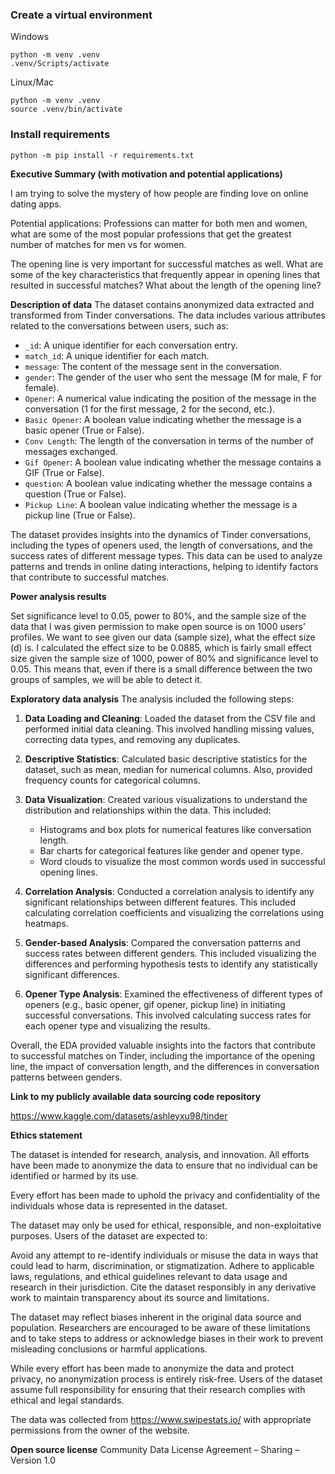 
### Create a virtual environment
Windows

```
python -m venv .venv
.venv/Scripts/activate
```

Linux/Mac
```
python -m venv .venv
source .venv/bin/activate
```

### Install requirements
```
python -m pip install -r requirements.txt
```

**Executive Summary (with motivation and potential applications)**

I am trying to solve the mystery of how people are finding love on online dating apps. 

Potential applications: Professions can matter for both men and women, what are some of the most popular professions that get the greatest number of matches for men vs for women.  

The opening line is very important for successful matches as well. What are some of the key characteristics that frequently appear in opening lines that resulted in successful matches? What about the length of the opening line? 

**Description of data**
The dataset contains anonymized data extracted and transformed from Tinder conversations. The data includes various attributes related to the conversations between users, such as:

- `_id`: A unique identifier for each conversation entry.
- `match_id`: A unique identifier for each match.
- `message`: The content of the message sent in the conversation.
- `gender`: The gender of the user who sent the message (M for male, F for female).
- `Opener`: A numerical value indicating the position of the message in the conversation (1 for the first message, 2 for the second, etc.).
- `Basic Opener`: A boolean value indicating whether the message is a basic opener (True or False).
- `Conv Length`: The length of the conversation in terms of the number of messages exchanged.
- `Gif Opener`: A boolean value indicating whether the message contains a GIF (True or False).
- `question`: A boolean value indicating whether the message contains a question (True or False).
- `Pickup Line`: A boolean value indicating whether the message is a pickup line (True or False).

The dataset provides insights into the dynamics of Tinder conversations, including the types of openers used, the length of conversations, and the success rates of different message types. This data can be used to analyze patterns and trends in online dating interactions, helping to identify factors that contribute to successful matches.

**Power analysis results**

Set significance level to 0.05, power to 80%, and the sample size of the data that I was given permission to make open source is on 1000 users’ profiles. We want to see given our data (sample size), what the effect size (d) is. I calculated the effect size to be 0.0885, which is fairly small effect size given the sample size of 1000, power of 80% and significance level to 0.05. This means that, even if there is a small difference between the two groups of samples, we will be able to detect it.  

**Exploratory data analysis**
The analysis included the following steps:

1. **Data Loading and Cleaning**: Loaded the dataset from the CSV file and performed initial data cleaning. This involved handling missing values, correcting data types, and removing any duplicates.

2. **Descriptive Statistics**: Calculated basic descriptive statistics for the dataset, such as mean, median for numerical columns. Also, provided frequency counts for categorical columns.

3. **Data Visualization**: Created various visualizations to understand the distribution and relationships within the data. This included:
   - Histograms and box plots for numerical features like conversation length.
   - Bar charts for categorical features like gender and opener type.
   - Word clouds to visualize the most common words used in successful opening lines.

4. **Correlation Analysis**: Conducted a correlation analysis to identify any significant relationships between different features. This included calculating correlation coefficients and visualizing the correlations using heatmaps.

5. **Gender-based Analysis**: Compared the conversation patterns and success rates between different genders. This included visualizing the differences and performing hypothesis tests to identify any statistically significant differences.

8. **Opener Type Analysis**: Examined the effectiveness of different types of openers (e.g., basic opener, gif opener, pickup line) in initiating successful conversations. This involved calculating success rates for each opener type and visualizing the results.

Overall, the EDA provided valuable insights into the factors that contribute to successful matches on Tinder, including the importance of the opening line, the impact of conversation length, and the differences in conversation patterns between genders.


**Link to my publicly available data sourcing code repository**

https://www.kaggle.com/datasets/ashleyxu98/tinder

**Ethics statement**

The dataset is intended for research, analysis, and innovation. All efforts have been made to anonymize the data to ensure that no individual can be identified or harmed by its use.

Every effort has been made to uphold the privacy and confidentiality of the individuals whose data is represented in the dataset. 

The dataset may only be used for ethical, responsible, and non-exploitative purposes. Users of the dataset are expected to:

Avoid any attempt to re-identify individuals or misuse the data in ways that could lead to harm, discrimination, or stigmatization.
Adhere to applicable laws, regulations, and ethical guidelines relevant to data usage and research in their jurisdiction.
Cite the dataset responsibly in any derivative work to maintain transparency about its source and limitations.

The dataset may reflect biases inherent in the original data source and population. Researchers are encouraged to be aware of these limitations and to take steps to address or acknowledge biases in their work to prevent misleading conclusions or harmful applications.

While every effort has been made to anonymize the data and protect privacy, no anonymization process is entirely risk-free. Users of the dataset assume full responsibility for ensuring that their research complies with ethical and legal standards.

The data was collected from https://www.swipestats.io/ with appropriate permissions from the owner of the website. 

**Open source license**
Community Data License Agreement – Sharing – Version 1.0
